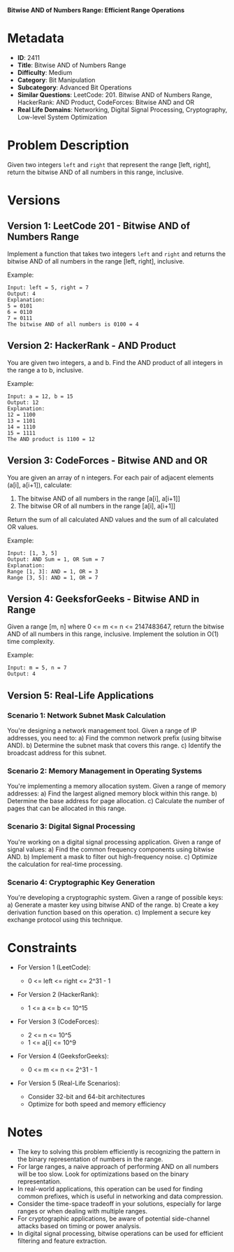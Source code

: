 **Bitwise AND of Numbers Range: Efficient Range Operations**

# Metadata

- **ID**: 2411
- **Title**: Bitwise AND of Numbers Range
- **Difficulty**: Medium
- **Category**: Bit Manipulation
- **Subcategory**: Advanced Bit Operations
- **Similar Questions**: LeetCode: 201. Bitwise AND of Numbers Range, HackerRank: AND Product, CodeForces: Bitwise AND and OR
- **Real Life Domains**: Networking, Digital Signal Processing, Cryptography, Low-level System Optimization

# Problem Description

Given two integers `left` and `right` that represent the range [left, right], return the bitwise AND of all numbers in this range, inclusive.

# Versions

## Version 1: LeetCode 201 - Bitwise AND of Numbers Range

Implement a function that takes two integers `left` and `right` and returns the bitwise AND of all numbers in the range [left, right], inclusive.

Example:

```
Input: left = 5, right = 7
Output: 4
Explanation:
5 = 0101
6 = 0110
7 = 0111
The bitwise AND of all numbers is 0100 = 4
```

## Version 2: HackerRank - AND Product

You are given two integers, a and b. Find the AND product of all integers in the range a to b, inclusive.

Example:

```
Input: a = 12, b = 15
Output: 12
Explanation:
12 = 1100
13 = 1101
14 = 1110
15 = 1111
The AND product is 1100 = 12
```

## Version 3: CodeForces - Bitwise AND and OR

You are given an array of n integers. For each pair of adjacent elements (a[i], a[i+1]), calculate:

1. The bitwise AND of all numbers in the range [a[i], a[i+1]]
2. The bitwise OR of all numbers in the range [a[i], a[i+1]]

Return the sum of all calculated AND values and the sum of all calculated OR values.

Example:

```
Input: [1, 3, 5]
Output: AND Sum = 1, OR Sum = 7
Explanation:
Range [1, 3]: AND = 1, OR = 3
Range [3, 5]: AND = 1, OR = 7
```

## Version 4: GeeksforGeeks - Bitwise AND in Range

Given a range [m, n] where 0 <= m <= n <= 2147483647, return the bitwise AND of all numbers in this range, inclusive. Implement the solution in O(1) time complexity.

Example:

```
Input: m = 5, n = 7
Output: 4
```

## Version 5: Real-Life Applications

### Scenario 1: Network Subnet Mask Calculation

You're designing a network management tool. Given a range of IP addresses, you need to:
a) Find the common network prefix (using bitwise AND).
b) Determine the subnet mask that covers this range.
c) Identify the broadcast address for this subnet.

### Scenario 2: Memory Management in Operating Systems

You're implementing a memory allocation system. Given a range of memory addresses:
a) Find the largest aligned memory block within this range.
b) Determine the base address for page allocation.
c) Calculate the number of pages that can be allocated in this range.

### Scenario 3: Digital Signal Processing

You're working on a digital signal processing application. Given a range of signal values:
a) Find the common frequency components using bitwise AND.
b) Implement a mask to filter out high-frequency noise.
c) Optimize the calculation for real-time processing.

### Scenario 4: Cryptographic Key Generation

You're developing a cryptographic system. Given a range of possible keys:
a) Generate a master key using bitwise AND of the range.
b) Create a key derivation function based on this operation.
c) Implement a secure key exchange protocol using this technique.

# Constraints

- For Version 1 (LeetCode):

  - 0 <= left <= right <= 2^31 - 1

- For Version 2 (HackerRank):

  - 1 <= a <= b <= 10^15

- For Version 3 (CodeForces):

  - 2 <= n <= 10^5
  - 1 <= a[i] <= 10^9

- For Version 4 (GeeksforGeeks):

  - 0 <= m <= n <= 2^31 - 1

- For Version 5 (Real-Life Scenarios):
  - Consider 32-bit and 64-bit architectures
  - Optimize for both speed and memory efficiency

# Notes

- The key to solving this problem efficiently is recognizing the pattern in the binary representation of numbers in the range.
- For large ranges, a naive approach of performing AND on all numbers will be too slow. Look for optimizations based on the binary representation.
- In real-world applications, this operation can be used for finding common prefixes, which is useful in networking and data compression.
- Consider the time-space tradeoff in your solutions, especially for large ranges or when dealing with multiple ranges.
- For cryptographic applications, be aware of potential side-channel attacks based on timing or power analysis.
- In digital signal processing, bitwise operations can be used for efficient filtering and feature extraction.
